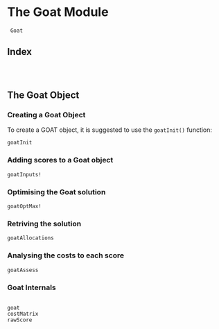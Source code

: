 # The Goat Module

```@docs
 Goat
```

##  Index

```@index



```
## The Goat Object

### Creating a Goat Object
To create a GOAT object, it is suggested to use the `goatInit()` function:

```@docs
goatInit
```

### Adding scores to a Goat object 
```@docs
goatInputs!
```

### Optimising the Goat solution
```@docs
goatOptMax!
```

### Retriving the solution  
```@docs
goatAllocations
```

### Analysing the costs to each score
```@docs
goatAssess
```

### Goat Internals
```@docs

goat
costMatrix
rawScore

```

